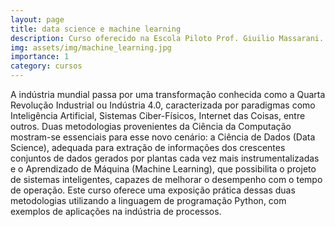 ```yaml
---
layout: page
title: data science e machine learning
description: Curso oferecido na Escola Piloto Prof. Giuilio Massarani. 
img: assets/img/machine_learning.jpg
importance: 1
category: cursos
---
```


A indústria mundial passa por uma transformação conhecida como a Quarta Revolução Industrial ou Indústria 4.0, caracterizada por paradigmas como Inteligência Artificial, Sistemas Ciber-Físicos, Internet das Coisas, entre outros. Duas metodologias provenientes da Ciência da Computação mostram-se essenciais para esse novo cenário: a Ciência de Dados (Data Science), adequada para extração de informações dos crescentes conjuntos de dados gerados por plantas cada vez mais instrumentalizadas e o Aprendizado de Máquina (Machine Learning), que possibilita o projeto de sistemas inteligentes, capazes de melhorar o desempenho com o tempo de operação. Este curso oferece uma exposição prática dessas duas metodologias utilizando a linguagem de programação Python, com exemplos de aplicações na indústria de processos.


